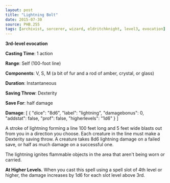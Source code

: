 ```yaml
---
layout: post
title: "Lightning Bolt"
date: 2015-07-30
source: PHB.255
tags: [archivist, sorcerer, wizard, eldritchknight, level3, evocation]
---
```


**3rd-level evocation**

**Casting Time**: 1 action

**Range**: Self (100-foot line)

**Components**: V, S, M (a bit of fur and a rod of amber, crystal, or glass)

**Duration**: Instantaneous

**Saving Throw**: Dexterity

**Save For**: half damage

**Damage**: [ { "dice": "8d6", "label": "lightning", "damagebonus": 0, "addstat": false, "prof": false, "higherlevels": "1d6" } ]

A stroke of lightning forming a line 100 feet long and 5 feet wide blasts out from you in a direction you choose. Each creature in the line must make a Dexterity saving throw. A creature takes 8d6 lightning damage on a failed save, or half as much damage on a successful one.

The lightning ignites flammable objects in the area that aren't being worn or carried.

**At Higher Levels.** When you cast this spell using a spell slot of 4th level or higher, the damage increases by 1d6 for each slot level above 3rd.
